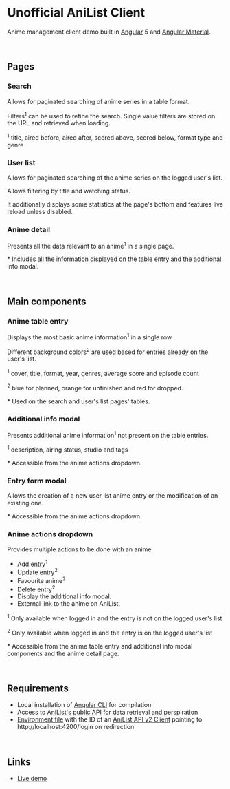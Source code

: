 # Unofficial AniList Client
Anime management client demo built in [Angular](https://angular.io/) 5 and [Angular Material](https://material.angular.io/).

<br/>

## Pages

### Search
Allows for paginated searching of anime series in a table format.

Filters<sup>1</sup> can be used to refine the search. Single value filters are stored on the URL and retrieved when loading.

<sup>1</sup> title, aired before, aired after, scored above, scored below, format type and genre

### User list
Allows for paginated searching of the anime series on the logged user's list.

Allows filtering by title and watching status.

It additionally displays some statistics at the page's bottom and features live reload unless disabled.

### Anime detail
Presents all the data relevant to an anime<sup>1</sup> in a single page.

&#42; Includes all the information displayed on the table entry and the additional info modal.

<br/>

## Main components

### Anime table entry
Displays the most basic anime information<sup>1</sup> in a single row.

Different background colors<sup>2</sup> are used based for entries already on the user's list.

<sup>1</sup> cover, title, format, year, genres, average score and episode count

<sup>2</sup> blue for planned, orange for unfinished and red for dropped.

&#42; Used on the search and user's list pages' tables.

### Additional info modal
Presents additional anime information<sup>1</sup> not present on the table entries.

<sup>1</sup> description, airing status, studio and tags

&#42; Accessible from the anime actions dropdown.

### Entry form modal
Allows the creation of a new user list anime entry or the modification of an existing one.

&#42; Accessible from the anime actions dropdown.

### Anime actions dropdown
Provides multiple actions to be done with an anime
* Add entry<sup>1</sup>
* Update entry<sup>2</sup>
* Favourite anime<sup>2</sup>
* Delete entry<sup>2</sup>  
* Display the additional info modal.
* External link to the anime on AniList.

<sup>1</sup> Only available when logged in and the entry is not on the logged user's list

<sup>2</sup> Only available when logged in and the entry is on the logged user's list

&#42; Accessible from the anime table entry and additional info modal components and the anime detail page.

<br/>

## Requirements
* Local installation of [Angular CLI](https://cli.angular.io) for compilation
* Access to [AniList's public API](https://anilist.gitbooks.io/anilist-apiv2-docs/) for data retrieval and perspiration
* [Environment file](http://tattoocoder.com/angular-cli-using-the-environment-option/) with the ID of an [AniList API v2 Client](https://anilist.co/settings/developer) pointing to http://localhost:4200/login on redirection

<br/>

## Links
* [Live demo](https://jesuscc1993.github.io/unofficial-ng5-anilist-client/anime-search)